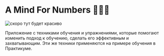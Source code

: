 # A Mind For Numbers 💖✨🧠

![скоро тут будет красиво ](https://auroraptor.github.io/a-mind-for-numbers/)

Приложение с техниками обучения и упражнениями, которые помогают изменить подход к обучению, сделать его эффективным и захватывающим. Эти же техники применяются на примере обучения в Практикуме.
